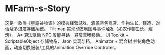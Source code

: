 # MFarm-s-Story
这是一款类《星露谷物语》的模拟经营游戏，涵盖背包商店、作物生长、建造、对话及多进度存储系统。  Tilemap 实现动态地图与事件触发（如农作物生长、建筑）。 A* 算法驱动 NPC 智能寻路，避障流畅移动。 UI Toolkit + ScriptableObject 存储物品，Json 实现存档。 Animator + 混合树 控制角色动画，动态切换服装/工具的Animation Override Controller。
